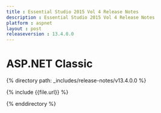```yaml
---
title : Essential Studio 2015 Vol 4 Release Notes
description : Essential Studio 2015 Vol 4 Release Notes
platform : aspnet
layout : post
releaseversion : 13.4.0.0
---
```


# ASP.NET Classic

{% directory path: _includes/release-notes/v13.4.0.0 %}


{% include {{file.url}} %}

{% enddirectory %}